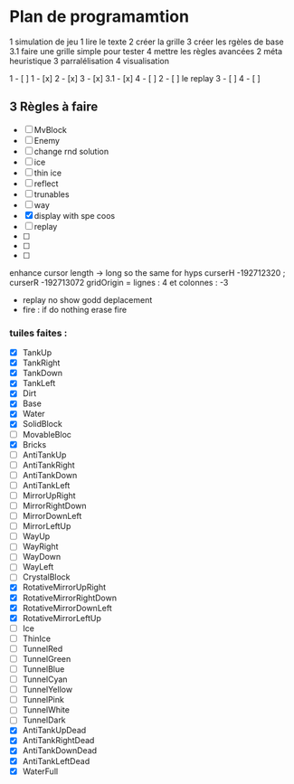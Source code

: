 # Plan de programamtion

1 simulation de jeu
	1 lire le texte
	2 créer la grille
	3 créer les rgèles de base
	3.1 faire une grille simple pour tester
	4 mettre les règles avancées
2 méta heuristique
3 parralélisation
4 visualisation


1 - [ ]
	1 - [x]
	2 - [x]
	3 - [x]
	3.1 - [x]
	4 - [ ]
2 - [ ] le replay
3 - [ ]
4 - [ ]

## 3 Règles à faire
- [ ] MvBlock
- [ ] Enemy
- [ ] change rnd solution
- [ ] ice
- [ ] thin ice
- [ ] reflect
- [ ] trunables
- [ ] way
- [x] display with spe coos
- [ ] replay
- [ ]
- [ ]
- [ ]

enhance cursor length -> long so the same for hyps
curserH -192712320 ; curserR -192713072
gridOrigin = lignes : 4 et colonnes : -3

- replay no show godd deplacement
- fire : if do nothing erase fire

### tuiles faites :
 - [x]	TankUp
 - [x]	TankRight
 - [x]	TankDown
 - [x]	TankLeft
 - [x]	Dirt
 - [x]	Base
 - [x]	Water
 - [x]	SolidBlock
 - [ ]	MovableBloc
 - [x]	Bricks
 - [ ]	AntiTankUp
 - [ ]	AntiTankRight
 - [ ]	AntiTankDown
 - [ ]	AntiTankLeft
 - [ ]	MirrorUpRight
 - [ ]	MirrorRightDown
 - [ ]	MirrorDownLeft
 - [ ]	MirrorLeftUp
 - [ ]	WayUp
 - [ ]	WayRight
 - [ ]	WayDown
 - [ ]	WayLeft
 - [ ]	CrystalBlock
 - [x]	RotativeMirrorUpRight
 - [x]	RotativeMirrorRightDown
 - [x]	RotativeMirrorDownLeft
 - [x]	RotativeMirrorLeftUp
 - [ ]	Ice
 - [ ]	ThinIce
 - [ ]	TunnelRed
 - [ ]	TunnelGreen
 - [ ]	TunnelBlue
 - [ ]	TunnelCyan
 - [ ]	TunnelYellow
 - [ ]	TunnelPink
 - [ ]	TunnelWhite
 - [ ]	TunnelDark
 - [x]	AntiTankUpDead
 - [x]	AntiTankRightDead
 - [x]	AntiTankDownDead
 - [x]	AntiTankLeftDead
 - [x]	WaterFull
